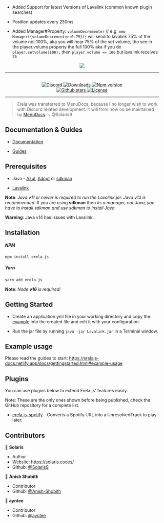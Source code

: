 - Added Support for latest Versions of Lavalink (common known plugin searches)

- Position updates every 250ms

- Added Manager#Property: `volumeDecrementer` // e.g: `new Manager({volumeDecrementer:0.75});` will send to lavalink 75% of the volume not 100%, aka you will hear 75% of the set volume, tho see in the player.volume property the full 100% aka if you do `player.setVolume(100);` then `player.volume == 100` but lavalink receives `75`



<div align = "center">
    <img src = "https://solaris-site.netlify.app/projects/erelajs/images/transparent_logo.png">
    <hr>
    <br>
    <a href="https://discord.gg/menudocs">
<img src="https://img.shields.io/discord/416512197590777857?color=7289DA&label=Support&logo=discord&style=for-the-badge" alt="Discord">
</a>

<a href="https://www.npmjs.com/package/erela.js">
<img src="https://img.shields.io/npm/dw/erela.js?color=CC3534&logo=npm&style=for-the-badge" alt="Downloads">
</a>

<a href="https://www.npmjs.com/package/erela.js">
<img src="https://img.shields.io/npm/v/erela.js?color=red&label=Version&logo=npm&style=for-the-badge" alt="Npm version">
</a>

<br>

<a href="https://github.com/MenuDocs/erela.js">
<img src="https://img.shields.io/github/stars/MenuDocs/erela.js?color=333&logo=github&style=for-the-badge" alt="Github stars">
</a>

<a href="https://github.com/MenuDocs/erela.js/blob/master/LICENSE">
<img src="https://img.shields.io/github/license/MenuDocs/erela.js?color=6e5494&logo=github&style=for-the-badge" alt="License">
</a>
<hr>
</div>

> Erela was transferred to MenuDocs, because I no longer wish to work with Discord related development. It will from now on be maintained by [MenuDocs](https://github.com/MenuDocs). ~ @Solaris9

## Documentation & Guides

- [Documentation](https://erelajs-docs.netlify.app/docs/gettingstarted.html "Erela.js Documentation")

- [Guides](https://erelajs-docs.netlify.app/guides/introduction.html "Erela.js Guides")

## Prerequisites

- Java - [Azul](https://www.azul.com/downloads/zulu-community/?architecture=x86-64-bit&package=jdk "Download Azul OpenJDK"), [Adopt](https://adoptopenjdk.net/ "Download Adopt OpenJDK") or [sdkman](https://sdkman.io/install "Download sdkman")

- [Lavalink](https://ci.fredboat.com/viewLog.html?buildId=lastSuccessful&buildTypeId=Lavalink_Build&tab=artifacts&guest=1 "Download Lavalink")

**Note**: _Java v11 or newer is required to run the Lavalink.jar. Java v13 is recommended._ If you are using **sdkman** then _its a manager, not Java, you have to install sdkman and use sdkman to install Java_

**Warning**: Java v14 has issues with Lavalink.

## Installation

##### **NPM**

```bash
npm install erela.js
```

##### **Yarn**

```bash
yarn add erela.js
```

**Note**: _Node **v16** is required!_

## Getting Started

- Create an application.yml file in your working directory and copy the [example](https://github.com/freyacodes/Lavalink/blob/master/LavalinkServer/application.yml.example "application.yml file") into the created file and edit it with your configuration.

- Run the jar file by running `java -jar Lavalink.jar` in a Terminal window.

## Example usage

Please read the guides to start: <https://erelajs-docs.netlify.app/docs/gettingstarted.html#example-usage>

## Plugins

You can use plugins below to extend Erela.js' features easily.

Note: These are the only ones shown before being published, check the GitHub repository for a complete list.

- [erela.js-spotify](https://github.com/MenuDocs/erela.js-spotify) - Converts a Spotify URL into a UnresolvedTrack to play later.


## Contributors

👤 **Solaris**

- Author
- Website: <https://solaris.codes/>
- Github: [@Solaris9](https://github.com/Solaris9)

👤 **Anish Shobith**

- Contributor
- Github: [@Anish-Shobith](https://github.com/Anish-Shobith)

👤 **ayntee**

- Contributor
- Github: [@ayntee](https://github.com/ayntee)
